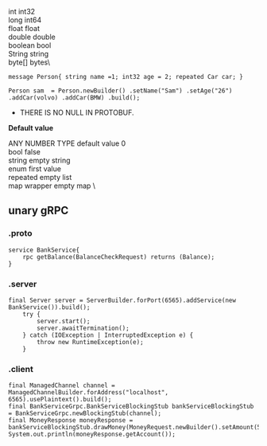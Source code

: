 

int int32 \
long int64 \
float float \
double double \
boolean bool \
String string \
byte[] bytes\


`message Person{
    string name =1;
    int32 age = 2;
    repeated Car car;
}`   


`Person sam  = Person.newBuilder()
                .setName("Sam")
                .setAge("26")
                .addCar(volvo)
                .addCar(BMW)
                .build();`


* THERE IS NO NULL IN PROTOBUF.

**Default value** 

ANY NUMBER TYPE default value 0\
bool false \
string empty  string \
enum first value \
repeated empty list \
map wrapper empty map \



## unary gRPC 

### .proto
    service BankService{
        rpc getBalance(BalanceCheckRequest) returns (Balance);
    }
### .server
    final Server server = ServerBuilder.forPort(6565).addService(new BankService()).build();
        try {
            server.start();
            server.awaitTermination();
        } catch (IOException | InterruptedException e) {
            throw new RuntimeException(e);
        }

### .client
    final ManagedChannel channel = ManagedChannelBuilder.forAddress("localhost", 6565).usePlaintext().build();
    final BankServiceGrpc.BankServiceBlockingStub bankServiceBlockingStub = BankServiceGrpc.newBlockingStub(channel);
    final MoneyResponse moneyResponse = bankServiceBlockingStub.drawMoney(MoneyRequest.newBuilder().setAmount(566).build());
    System.out.println(moneyResponse.getAccount());
